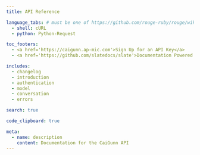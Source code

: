 ```yaml
---
title: API Reference

language_tabs: # must be one of https://github.com/rouge-ruby/rouge/wiki/List-of-supported-languages-and-lexers
  - shell: cURL
  - python: Python-Request

toc_footers:
  - <a href='https://caigunn.ap-mic.com'>Sign Up for an API Key</a>
  - <a href='https://github.com/slatedocs/slate'>Documentation Powered by Slate</a>

includes:
  - changelog
  - introduction
  - authentication
  - model
  - conversation
  - errors

search: true

code_clipboard: true

meta:
  - name: description
    content: Documentation for the CaiGunn API
---
```

